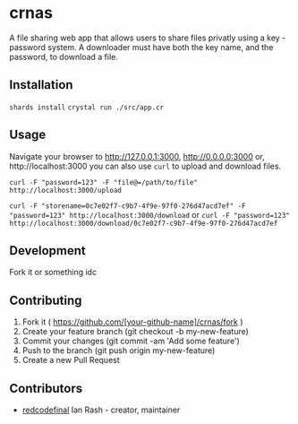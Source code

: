 # crnas

A file sharing web app that allows users to share files privatly using a key - password system. A downloader must have both the key name, and the password, to download a file.

## Installation

`shards install`
`crystal run ./src/app.cr`

## Usage

Navigate your browser to http://127.0.0.1:3000, http://0.0.0.0:3000 or, http://localhost:3000 you can also use `curl` to upload and download files.

`curl -F "password=123" -F "file@=/path/to/file" http://localhost:3000/upload`

`curl -F "storename=0c7e02f7-c9b7-4f9e-97f0-276d47acd7ef" -F "password=123" http://localhost:3000/download`
or
`curl -F "password=123" http://localhost:3000/download/0c7e02f7-c9b7-4f9e-97f0-276d47acd7ef`

## Development

Fork it or something idc

## Contributing

1. Fork it ( https://github.com/[your-github-name]/crnas/fork )
2. Create your feature branch (git checkout -b my-new-feature)
3. Commit your changes (git commit -am 'Add some feature')
4. Push to the branch (git push origin my-new-feature)
5. Create a new Pull Request

## Contributors

- [redcodefinal](https://github.com/redcodefinal) Ian Rash - creator, maintainer
